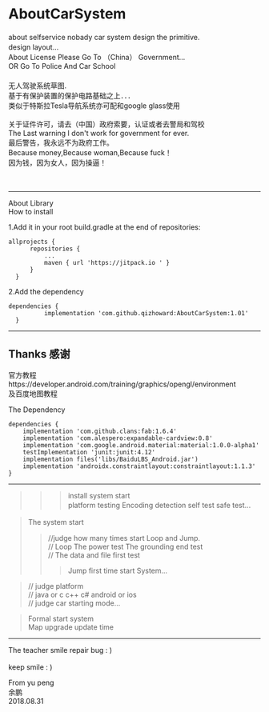 # AboutCarSystem
about selfservice nobady car system design the primitive.           　</br>
design layout...                                                    　</br>
About License Please Go To （China） Government...                     </br>
OR Go To Police And Car School 　　　　　　　　　　　　　　　　　　　　　　 </br>
无人驾驶系统草图.                                                     　</br>
基于有保护装置的保护电路基础之上．．．                                   　</br>
类似于特斯拉Tesla导航系统亦可配和google glass使用                  　     </br>   
关于证件许可，请去（中国）政府索要，认证或者去警局和驾校                     </br>
The Last warning I don't work for government for ever.               </br>
最后警告，我永远不为政府工作。                                            </br>
Because money,Because woman,Because fuck！                      	     </br>
因为钱，因为女人，因为操逼！ 						    </br>
								      </br>
								      </br>
_____________________________________________________________________

About Library						            </br>
 How to install                                                     </br>
 
1.Add it in your root build.gradle at the end of repositories:      </br>
    
    allprojects {
		  repositories {
			  ...
			  maven { url 'https://jitpack.io ' }
		  }
	  }

2.Add the dependency                                               </br>

    dependencies {
	          implementation 'com.github.qizhoward:AboutCarSystem:1.01'
	  }



_________________________________________________________________________________________________________

## Thanks 感谢     

官方教程https://developer.android.com/training/graphics/opengl/environment     
及百度地图教程							</br>


The Dependency 						     </br>

	dependencies {
		implementation 'com.github.clans:fab:1.6.4'
		implementation 'com.alespero:expandable-cardview:0.8'
		implementation 'com.google.android.material:material:1.0.0-alpha1'
		testImplementation 'junit:junit:4.12'
		implementation files('libs/BaiduLBS_Android.jar')
		implementation 'androidx.constraintlayout:constraintlayout:1.1.3'
	}
		

_______________________________________________________________________________________________________

>>>>
>>>install system start                                             </br>
>> platform testing  Encoding detection  self test  safe test...  　</br>
> 

> The system start                                                 　</br>
>>//judge how many times start Loop and Jump.                       </br>
>>// Loop The power test   The grounding end test                   </br>
>>// The data and file first test                                   </br>
>>> Jump first time start System...                                 </br>

>// judge platform                                                 </br>
>// java or c c++ c#    android or ios                             </br>
>// judge car starting mode...                                     </br>

>Formal start system                                               </br>
>Map upgrade update time                                           </br>

_________________________________________________________________________________________________________

The teacher smile repair bug : )                                      </br>      
      keep smile : )						      </br>


From yu peng	</br>
   余鹏		</br>
2018.08.31	</br>
